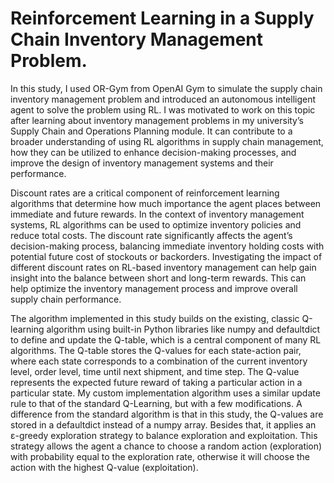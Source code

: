 # Reinforcement Learning in a Supply Chain Inventory Management Problem.

In this study, I used OR-Gym from OpenAI Gym to simulate the supply chain inventory management problem and introduced an autonomous intelligent agent to solve the problem using RL. I was motivated to work on this topic after learning about inventory management problems in my university’s Supply Chain and Operations Planning module. It can contribute to a broader understanding of using RL algorithms in supply chain management, how they can be utilized to enhance decision-making processes, and improve the design of inventory management systems and their performance.

Discount rates are a critical component of reinforcement learning algorithms that determine how much importance the agent places between immediate and future rewards. In the context of inventory management systems, RL algorithms can be used to optimize inventory policies and reduce total costs. The discount rate significantly affects the agent’s decision-making process, balancing immediate inventory holding costs with potential future cost of stockouts or backorders. Investigating the impact of different discount rates on RL-based inventory management can help gain insight into the balance between short and long-term rewards. This can help optimize the inventory management process and improve overall supply chain performance.

The algorithm implemented in this study builds on the existing, classic Q-learning algorithm using built-in Python libraries like numpy and defaultdict to define and update the Q-table, which is a central component of many RL algorithms. The Q-table stores the Q-values for each state-action pair, where each state corresponds to a combination of the current inventory level, order level, time until next shipment, and time step. The Q-value represents the expected future reward of taking a particular action in a particular state. My custom implementation algorithm uses a similar update rule to that of the standard Q-Learning, but with a few modifications. A difference from the standard algorithm is that in this study, the Q-values are stored in a defaultdict instead of a numpy array. Besides that, it applies an ε-greedy exploration strategy to balance exploration and exploitation. This strategy allows the agent a chance to choose a random action (exploration) with probability equal to the exploration rate, otherwise it will choose the action with the highest Q-value (exploitation).
